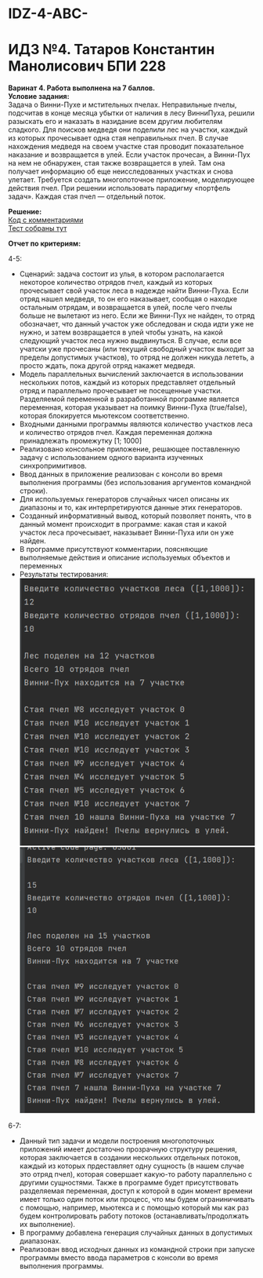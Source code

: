 # IDZ-4-ABC-
# ИДЗ №4. Татаров Константин Манолисович БПИ 228
**Варинат 4. Работа выполнена на 7 баллов.\
Условие задания:**\
Задача о Винни-Пухе и мстительных пчелах. Неправильные
пчелы, подсчитав в конце месяца убытки от наличия в лесу ВинниПуха, решили разыскать его и наказать в назидание всем другим
любителям сладкого. Для поисков медведя они поделили лес на
участки, каждый из которых прочесывает одна стая неправильных пчел. В случае нахождения медведя на своем участке стая проводит показательное наказание и возвращается в улей. Если участок
прочесан, а Винни-Пух на нем не обнаружен, стая также возвращается в улей. Там она получает информацию об еще неисследованных участках и снова улетает. Требуется создать многопоточное
приложение, моделирующее действия пчел. При решении использовать парадигму «портфель задач». Каждая стая пчел — отдельный
поток.

**Решение:**\
[Код с комментариями](code/lastIddzFinaly)\
[Тест собраны тут](tests)

**Отчет по критериям:**

4-5: 
* Сценарий: задача состоит из улья, в котором располагается некоторое количество отрядов пчел, каждый из которых прочесывает свой участок леса в надежде найти Винни-Пуха. Если отряд нашел медведя, то он его наказывает, сообщая о находке остальным отрядам, и возвращается в улей, после чего пчелы больше не вылетают из него. Если же Винни-Пух не найден, то отряд обозначает, что данный участок уже обследован и сюда идти уже не нужно, и затем возвращается в улей чтобы узнать, на какой следующий участок леса нужно выдвинуться. В случае, если все учатски уже прочесаны (или текущий свободный участок выходит за пределы допустимых участков), то отряд не должен никуда лететь, а просто ждать, пока другой отряд накажет медведя.
* Модель параллельных вычислений заключается в использовании нескольких потов, каждый из которых представляет отдельный отряд и параллельно прочесывает не посещенные участки. Разделяемой переменной в разработанной программе является переменная, которая указывает на поимку Винни-Пуха (true/false), которая блокируется мьютексом соответственно.
* Входными данными программы являются количество участков леса и количество отрядов пчел. Каждая переменная должна принадлежать промежутку [1; 1000]
* Реализовано консольное приложение, решающее поставленную задачу с использованием одного варианта изученных синхропримитивов.
* Ввод данных в приложение реализован с консоли во время выполнения программы (без использования аргументов командной строки).
* Для используемых генераторов случайных чисел описаны их диапазоны и то, как интерпретируются данные этих генераторов.
* Созданный информативный вывод, который позволяет понять, что в данный момент происходит в программе: какая стая и какой участок леса прочесывает, наказывает Винни-Пуха или он уже найден.
* В программе присутствуют комментарии, поясняющие выполняемые действия и описание используемых объектов и переменных
* Результаты тестирования:
\
![Результат выполнения программы:](tests/idzTest1.png)
![](tests/idzTest2.png)

6-7: 
* Данный тип задачи и модели построения многопоточных приложений имеет достаточно прозрачную структуру решения, которая заключается в создании нескольких отдельных потоков, каждый из которых прдеставляет одну сущность (в нашем случае это отряд пчел), которая совершает какую-то работу параллельно с другими сущностями. Также в программе будет присутствовать разделяемая переменная, доступ к которой в один момент времени имеет только один поток или процесс, что мы будем ограниничивать с помощью, например, мьютекса и с помощью который мы как раз будем контролировать работу потоков (останавливать/продолжать их выполнение).
* В программу добавлена генерация случайных данных в допустимых диапазонах.
* Реализован ввод исходных данных из командной строки при запуске программы вместо ввода параметров с консоли во время выполнения программы.
